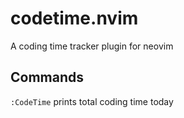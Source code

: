 # codetime.nvim
A coding time tracker plugin for neovim

## Commands
`:CodeTime` prints total coding time today

